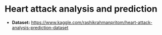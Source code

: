 # Heart attack analysis and prediction
* **Dataset:** https://www.kaggle.com/rashikrahmanpritom/heart-attack-analysis-prediction-dataset
